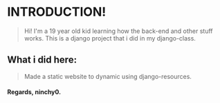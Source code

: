 # INTRODUCTION!
> Hi! I'm a 19 year old kid learning how the back-end and other stuff works.
> This is a django project that i did in my django-class.

## What i did here:
> Made a static website to dynamic using django-resources.

#### Regards, ninchy0.
